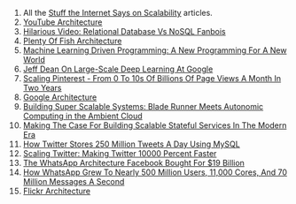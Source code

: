 

<ol>
<li>All the <a href="http://highscalability.com/blog/category/hot-links">Stuff the Internet Says on Scalability</a> articles.</li>
<li><a href="http://highscalability.com/youtube-architecture">YouTube Architecture</a></li>
<li><a href="http://highscalability.com/blog/2010/9/5/hilarious-video-relational-database-vs-nosql-fanbois.html">Hilarious Video: Relational Database Vs NoSQL Fanbois</a></li>
<li><a href="http://highscalability.com/plentyoffish-architecture">Plenty Of Fish Architecture</a></li>
<li><a href="http://highscalability.com/blog/2016/7/6/machine-learning-driven-programming-a-new-programming-for-a.html">Machine Learning Driven Programming: A New Programming For A New World</a></li>
<li><a href="http://highscalability.com/blog/2016/3/16/jeff-dean-on-large-scale-deep-learning-at-google.html">Jeff Dean On Large-Scale Deep Learning At Google</a></li>
<li><a href="http://highscalability.com/blog/2013/4/15/scaling-pinterest-from-0-to-10s-of-billions-of-page-views-a.html">Scaling Pinterest - From 0 To 10s Of Billions Of Page Views A Month In Two Years</a> </li>
<li><a href="http://highscalability.com/google-architecture">Google Architecture</a></li>
<li><a href="/blog/2009/12/16/building-super-scalable-systems-blade-runner-meets-autonomic.html">Building Super Scalable Systems: Blade Runner Meets Autonomic Computing in the Ambient&nbsp;Cloud</a></li>
<li><a href="http://highscalability.com/blog/2015/10/12/making-the-case-for-building-scalable-stateful-services-in-t.html">Making The Case For Building Scalable Stateful Services In The Modern Era</a></li>
<li><a href="http://highscalability.com/blog/2011/12/19/how-twitter-stores-250-million-tweets-a-day-using-mysql.html">How Twitter Stores 250 Million Tweets A Day Using MySQL</a></li>
<li><a href="http://highscalability.com/scaling-twitter-making-twitter-10000-percent-faster">Scaling Twitter: Making Twitter 10000 Percent Faster</a></li>
<li><a href="http://highscalability.com/blog/2014/2/26/the-whatsapp-architecture-facebook-bought-for-19-billion.html">The WhatsApp Architecture Facebook Bought For $19 Billion</a></li>
<li><a href="http://highscalability.com/blog/2014/3/31/how-whatsapp-grew-to-nearly-500-million-users-11000-cores-an.html">How WhatsApp Grew To Nearly 500 Million Users, 11,000 Cores, And 70 Million Messages A Second</a></li>
<li><a href="http://highscalability.com/flickr-architecture">Flickr Architecture</a></li>
</ol>
